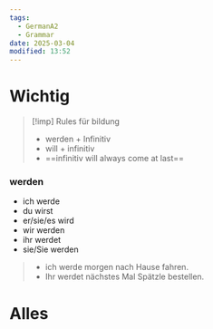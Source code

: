 ```yaml
---
tags:
  - GermanA2
  - Grammar
date: 2025-03-04
modified: 13:52
---
```

# Wichtig
>[!imp] Rules für bildung
> - werden + Infinitiv 
> - will + infinitiv
> - ==infinitiv will always come at last==

### werden
- ich werde
- du wirst
- er/sie/es wird
- wir werden
- ihr werdet
- sie/Sie werden

> - ich werde morgen nach Hause fahren.
> - Ihr werdet nächstes Mal Spätzle bestellen.

# Alles

